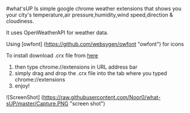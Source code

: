 #what'sUP
Is simple google chrome weather extensions that shows you your city's temperature,air pressure,humidity,wind speed,direction & cloudiness.

It uses OpenWeatherAPI for weather data.

Using [owfont] (https://github.com/websygen/owfont "owfont") for icons

To install download .crx file from [here](https://github.com/Noor0/what-sUP/blob/master/what'sUp.crx?raw=true)
 1. then type chrome://extensions in URL address bar
 2. simply drag and drop the .crx file into the tab where you typed chrome://extensions
 3. enjoy!

![ScreenShot] (https://raw.githubusercontent.com/Noor0/what-sUP/master/Capture.PNG "screen shot")
